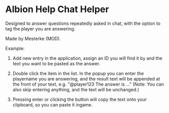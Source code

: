 # Albion Help Chat Helper


Designed to answer questions repeatedly asked in chat, with the option to tag the player you are answering.

Made by Mesterke (MOD).


Example:

1. Add new entry in the application, assign an ID you will find it by and the text you want to be pasted as the answer.

2. Double click the item in the list. In the popup you can enter the playername you are answering, and the result text will be appended at the front of your text, e.g. "@player123 The answer is ..."  (Note: You can also skip entering anything, and the text will be unchanged.)

3. Pressing enter or clicking the button will copy the text onto your clipboard, so you can paste it ingame.

